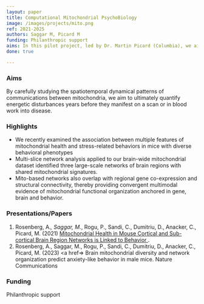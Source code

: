 ```yaml
---
layout: paper
title: Computational Mitochondrial PsychoBiology
image: /images/projects/mito.png
ref: 2021-2025
authors: Saggar M, Picard M
funding: Philanthropic support
aims: In this pilot project, led by Dr. Martin Picard (Columbia), we aim to develop computational methods that can better capture communication dynamics between mitochondria.
done: true

---
```


### Aims
By carefully studying the spatiotemporal dynamical patterns of communications between mitochondria, we aim to ultimately quantify energetic disturbances years before they manifest on a scan or in blood work into disease. 


### Highlights
- We recently examined the association between multiple features of mitochondrial health and stress-related behaviors in mice with diverse behavioral phenotypes
- Multi-slice network analysis applied to our brain-wide mitochondrial dataset identified three large-scale networks of brain regions with shared mitochondrial signatures. 
- Mito-based networks also overlap with regional gene co-expression and structural connectivity, thereby providing convergent multimodal evidence of mitochondrial functional organization anchored in gene, brain and behavior.

### Presentations/Papers
1. Rosenberg, A.*, Saggar, M.*, Rogu, P., Sandi, C., Dumitriu, D., Anacker, C., Picard, M. (2021) <a href="https://www.biorxiv.org/content/10.1101/2021.06.02.446767v1"> Mitochondrial Health in Mouse Cortical and Sub-cortical Brain Region Networks is Linked to Behavior </a>. 
2. Rosenberg, A., Saggar, M., Rogu, P., Sandi, C., Dumitriu, D., Anacker, C., Picard, M. (2023) <a href=> Brain mitochondrial diversity and network organization predict anxiety-like behavior in male mice.</a> Nature Communications


### Funding
Philanthropic support